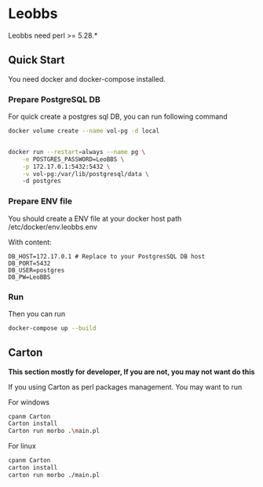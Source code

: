 # Leobbs

Leobbs need perl >= 5.28.*

## Quick Start

You need docker and docker-compose installed.
### Prepare PostgreSQL DB

For quick create a postgres sql DB, you can run following command

```bash
docker volume create --name vol-pg -d local


docker run --restart=always --name pg \
    -e POSTGRES_PASSWORD=LeoBBS \
    -p 172.17.0.1:5432:5432 \
    -v vol-pg:/var/lib/postgresql/data \ 
    -d postgres
```

### Prepare ENV file

You should create a ENV file at your docker host  path /etc/docker/env.leobbs.env

With content:

```
DB_HOST=172.17.0.1 # Replace to your PostgresSQL DB host
DB_PORT=5432
DB_USER=postgres
DB_PW=LeoBBS
``` 
### Run
Then you can run 
```bash
docker-compose up --build

```

## Carton

**This section mostly for developer, If you are not, you may not want do this**

If you using Carton as perl packages management. You may want to run

For windows 
```bash
cpanm Carton
Carton install
Carton run morbo .\main.pl

```
For linux
```bash
cpanm Carton
carton install
carton run morbo ./main.pl

```